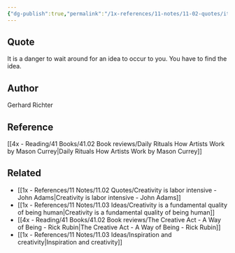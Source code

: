 ```yaml
---
{"dg-publish":true,"permalink":"/1x-references/11-notes/11-02-quotes/it-is-a-danger-to-wait-around-for-an-idea-gerhard-richter/","title":"It is a danger to wait around for an idea - Gerhard Richter","created":"2023-05-05T21:49:02.000+03:00","updated":"2024-02-14T20:18:41.722+03:00"}
---
```



## Quote
It is a danger to wait around for an idea to occur to you. You have to find the idea.

## Author
Gerhard Richter

## Reference
[[4x - Reading/41 Books/41.02 Book reviews/Daily Rituals How Artists Work by Mason Currey\|Daily Rituals How Artists Work by Mason Currey]]

## Related
- [[1x - References/11 Notes/11.02 Quotes/Creativity is labor intensive - John Adams\|Creativity is labor intensive - John Adams]]
- [[1x - References/11 Notes/11.03 Ideas/Creativity is a fundamental quality of being human\|Creativity is a fundamental quality of being human]]
- [[4x - Reading/41 Books/41.02 Book reviews/The Creative Act - A Way of Being - Rick Rubin\|The Creative Act - A Way of Being - Rick Rubin]]
- [[1x - References/11 Notes/11.03 Ideas/Inspiration and creativity\|Inspiration and creativity]]
